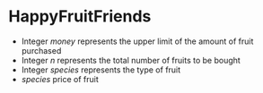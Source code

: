 # HappyFruitFriends
- Integer *money* represents the upper limit of the amount of fruit purchased
- Integer *n* represents the total number of fruits to be bought
- Integer *species* represents the type of fruit
- *species* price of fruit
